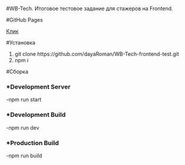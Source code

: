 #WB-Tech. Итоговое тестовое задание для стажеров на Frontend.

#GitHub Pages

<a href="https://dayaroman.github.io/WB-Tech-frontend-test/">Клик</a>

#Установка

<ol>
    <li>git clone https://github.com/dayaRoman/WB-Tech-frontend-test.git</li>
    <li>npm i</li>
</ol>

#Сборка

<h3>*Development Server</h3>

-npm run start

<h3>*Development Build</h3>

-npm run dev

<h3>*Production Build</h3>

-npm run build